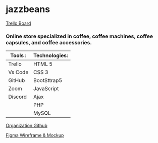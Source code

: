 # jazzbeans

[Trello Board](https://trello.com/b/PJWRIjXH/e-comerce-php)

### Online store specialized in coffee, coffee machines, coffee capsules, and coffee accessories.

| Tools : | Technologies: |
| ------- | --------------| 
| Trello  | HTML 5        | 
| Vs Code | CSS 3         |
| GitHub  | BootSttrap5   |
| Zoom    | JavaScript    |
| Discord | Ajax          |
|         | PHP           |
|         | MySQL         |

[Organization Github](https://github.com/jazzbeans/jazzbeans)

[Figma Wireframe & Mockup](https://www.figma.com/file/fHZQ6tqdTO1YbkOSDbqMJP/project5?node-id=0%3A1
)



